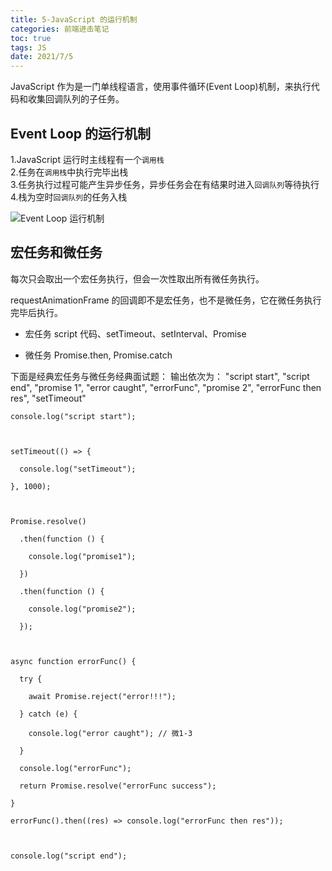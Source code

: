 ```yaml
---
title: 5-JavaScript 的运行机制
categories: 前端进击笔记
toc: true
tags: JS
date: 2021/7/5
---
```


JavaScript 作为是一门单线程语言，使用事件循环(Event Loop)机制，来执行代码和收集回调队列的子任务。

<!-- more -->

## Event Loop 的运行机制

1.JavaScript 运行时主线程有一个`调用栈`  
2.任务在`调用栈`中执行完毕出栈  
3.任务执行过程可能产生异步任务，异步任务会在有结果时进入`回调队列`等待执行  
4.栈为空时`回调队列`的任务入栈

![Event Loop 运行机制](./event-loop.png)

## 宏任务和微任务

每次只会取出一个宏任务执行，但会一次性取出所有微任务执行。

requestAnimationFrame 的回调即不是宏任务，也不是微任务，它在微任务执行完毕后执行。

- 宏任务
  script 代码、setTimeout、setInterval、Promise

- 微任务
  Promise.then, Promise.catch

下面是经典宏任务与微任务经典面试题：
输出依次为：
"script start", "script end", "promise 1", "error caught", "errorFunc", "promise 2", "errorFunc then res", "setTimeout"

```
console.log("script start");



setTimeout(() => {

  console.log("setTimeout");

}, 1000);



Promise.resolve()

  .then(function () {

    console.log("promise1");

  })

  .then(function () {

    console.log("promise2");

  });



async function errorFunc() {

  try {

    await Promise.reject("error!!!");

  } catch (e) {

    console.log("error caught"); // 微1-3

  }

  console.log("errorFunc");

  return Promise.resolve("errorFunc success");

}

errorFunc().then((res) => console.log("errorFunc then res"));



console.log("script end");

```
